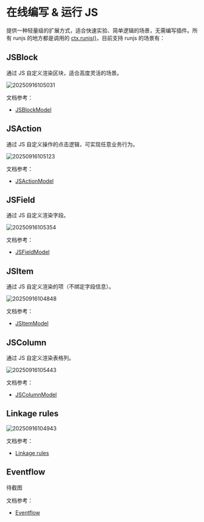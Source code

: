 # 在线编写 & 运行 JS

提供一种轻量级的扩展方式，适合快速实验、简单逻辑的场景，无需编写插件。所有 runjs 的地方都是调用的 [ctx.runjs()](/examples/flow-context/runjs)，目前支持 runjs 的场景有：

## JSBlock

通过 JS 自定义渲染区块，适合高度灵活的场景。

![20250916105031](https://static-docs.nocobase.com/20250916105031.png)

文档参考：

- [JSBlockModel](/models/blocks/js-block-model)

## JSAction

通过 JS 自定义操作的点击逻辑，可实现任意业务行为。

![20250916105123](https://static-docs.nocobase.com/20250916105123.png)

文档参考：

- [JSActionModel](/models/blocks/js-action-model)

## JSField

通过 JS 自定义渲染字段。

![20250916105354](https://static-docs.nocobase.com/20250916105354.png)

文档参考：

- [JSFieldModel](/models/blocks/js-field-model)

## JSItem

通过 JS 自定义渲染的项（不绑定字段信息）。

![20250916104848](https://static-docs.nocobase.com/20250916104848.png)

文档参考：

- [JSItemModel](/models/blocks/js-item-model)

## JSColumn

通过 JS 自定义渲染表格列。

![20250916105443](https://static-docs.nocobase.com/20250916105443.png)

文档参考：

- [JSColumnModel](/models/blocks/js-column-model)

## Linkage rules

![20250916104943](https://static-docs.nocobase.com/20250916104943.png)

文档参考：

- [Linkage rules](#)

## Eventflow

待截图

文档参考：

- [Eventflow](#)
